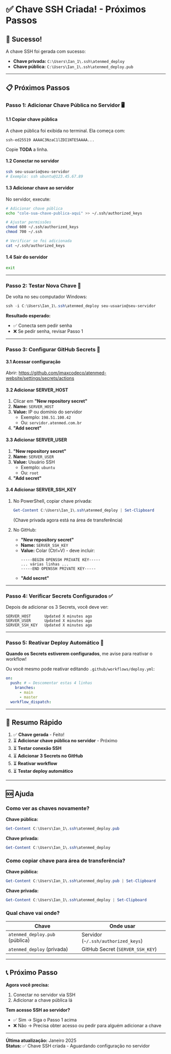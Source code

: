 # ✅ Chave SSH Criada! - Próximos Passos

## 🎉 Sucesso!

A chave SSH foi gerada com sucesso:

- **Chave privada:** `C:\Users\Ian_1\.ssh\atenmed_deploy`
- **Chave pública:** `C:\Users\Ian_1\.ssh\atenmed_deploy.pub`

---

## 📋 Próximos Passos

### **Passo 1: Adicionar Chave Pública no Servidor** 🖥️

#### **1.1 Copiar chave pública**

A chave pública foi exibida no terminal. Ela começa com:

```
ssh-ed25519 AAAAC3NzaC1lZDI1NTE5AAAA...
```

Copie **TODA** a linha.

#### **1.2 Conectar no servidor**

```bash
ssh seu-usuario@seu-servidor
# Exemplo: ssh ubuntu@123.45.67.89
```

#### **1.3 Adicionar chave ao servidor**

No servidor, execute:

```bash
# Adicionar chave pública
echo "cole-sua-chave-publica-aqui" >> ~/.ssh/authorized_keys

# Ajustar permissões
chmod 600 ~/.ssh/authorized_keys
chmod 700 ~/.ssh

# Verificar se foi adicionada
cat ~/.ssh/authorized_keys
```

#### **1.4 Sair do servidor**

```bash
exit
```

---

### **Passo 2: Testar Nova Chave** 🧪

De volta no seu computador Windows:

```powershell
ssh -i C:\Users\Ian_1\.ssh\atenmed_deploy seu-usuario@seu-servidor
```

**Resultado esperado:**

- ✅ Conecta sem pedir senha
- ❌ Se pedir senha, revisar Passo 1

---

### **Passo 3: Configurar GitHub Secrets** 🔐

#### **3.1 Acessar configuração**

Abrir: https://github.com/imaxcodeco/atenmed-website/settings/secrets/actions

#### **3.2 Adicionar SERVER_HOST**

1. Clicar em **"New repository secret"**
2. **Name:** `SERVER_HOST`
3. **Value:** IP ou domínio do servidor
   - Exemplo: `198.51.100.42`
   - Ou: `servidor.atenmed.com.br`
4. **"Add secret"**

#### **3.3 Adicionar SERVER_USER**

1. **"New repository secret"**
2. **Name:** `SERVER_USER`
3. **Value:** Usuário SSH
   - Exemplo: `ubuntu`
   - Ou: `root`
4. **"Add secret"**

#### **3.4 Adicionar SERVER_SSH_KEY**

1. No PowerShell, copiar chave privada:

   ```powershell
   Get-Content C:\Users\Ian_1\.ssh\atenmed_deploy | Set-Clipboard
   ```

   (Chave privada agora está na área de transferência)

2. No GitHub:
   - **"New repository secret"**
   - **Name:** `SERVER_SSH_KEY`
   - **Value:** Colar (Ctrl+V) - deve incluir:
     ```
     -----BEGIN OPENSSH PRIVATE KEY-----
     ... várias linhas ...
     -----END OPENSSH PRIVATE KEY-----
     ```
   - **"Add secret"**

---

### **Passo 4: Verificar Secrets Configurados** ✅

Depois de adicionar os 3 Secrets, você deve ver:

```
SERVER_HOST      Updated X minutes ago
SERVER_USER      Updated X minutes ago
SERVER_SSH_KEY   Updated X minutes ago
```

---

### **Passo 5: Reativar Deploy Automático** 🚀

**Quando os Secrets estiverem configurados**, me avise para reativar o workflow!

Ou você mesmo pode reativar editando `.github/workflows/deploy.yml`:

```yaml
on:
  push: # ← Descomentar estas 4 linhas
    branches:
      - main
      - master
  workflow_dispatch:
```

---

## 🎯 Resumo Rápido

1. ✅ **Chave gerada** - Feito!
2. ⏳ **Adicionar chave pública no servidor** - Próximo
3. ⏳ **Testar conexão SSH**
4. ⏳ **Adicionar 3 Secrets no GitHub**
5. ⏳ **Reativar workflow**
6. ⏳ **Testar deploy automático**

---

## 🆘 Ajuda

### **Como ver as chaves novamente?**

**Chave pública:**

```powershell
Get-Content C:\Users\Ian_1\.ssh\atenmed_deploy.pub
```

**Chave privada:**

```powershell
Get-Content C:\Users\Ian_1\.ssh\atenmed_deploy
```

### **Como copiar chave para área de transferência?**

**Chave pública:**

```powershell
Get-Content C:\Users\Ian_1\.ssh\atenmed_deploy.pub | Set-Clipboard
```

**Chave privada:**

```powershell
Get-Content C:\Users\Ian_1\.ssh\atenmed_deploy | Set-Clipboard
```

### **Qual chave vai onde?**

| Chave                          | Onde usar                           |
| ------------------------------ | ----------------------------------- |
| `atenmed_deploy.pub` (pública) | Servidor (`~/.ssh/authorized_keys`) |
| `atenmed_deploy` (privada)     | GitHub Secret (`SERVER_SSH_KEY`)    |

---

## 📞 Próximo Passo

**Agora você precisa:**

1. Conectar no servidor via SSH
2. Adicionar a chave pública lá

**Tem acesso SSH ao servidor?**

- ✅ Sim → Siga o Passo 1 acima
- ❌ Não → Precisa obter acesso ou pedir para alguém adicionar a chave

---

**Última atualização:** Janeiro 2025  
**Status:** ✅ Chave SSH criada - Aguardando configuração no servidor
